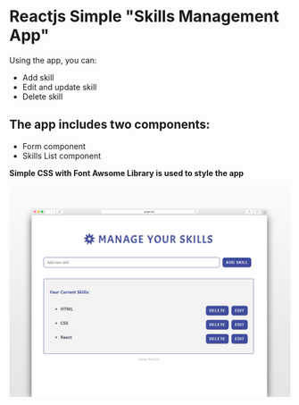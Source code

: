 # Reactjs Simple "Skills Management App"

Using the app, you can:
- Add skill
- Edit and update skill
- Delete skill

## The app includes two components:
- Form component
- Skills List component

**Simple CSS with Font Awsome Library is used to style the app**

![SkillsReactApp](img/skills.png)


